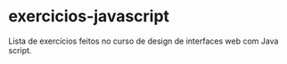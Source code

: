 # exercicios-javascript
Lista de exercícios feitos no curso de design de interfaces web com Java script.
